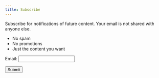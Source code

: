 ```yaml
---
title: Subscribe   
---
```


Subscribe for notifications of future content. Your email is not shared with anyone else.  

* No spam  
* No promotions  
* Just the content you want  



<form action="/thanks/" name="contact" method="POST" data-netlify="true">
  <p>
    <label>Email: <input type="text" name="email" /></label>
  </p>
  <p>
    <button type="submit">Submit</button>
  </p>
</form>